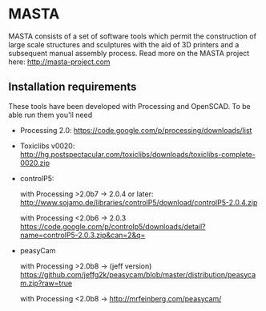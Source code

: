 MASTA
=====

MASTA consists of a set of software tools which permit the construction of large scale structures and sculptures with the aid of 3D printers and a subsequent manual assembly process.
Read more on the MASTA project here: http://masta-project.com

Installation requirements
-------------------------

These tools have been developed with Processing and OpenSCAD. To be able run them you'll need

*   Processing 2.0: https://code.google.com/p/processing/downloads/list
*   Toxiclibs v0020: http://hg.postspectacular.com/toxiclibs/downloads/toxiclibs-complete-0020.zip
*   controlP5:

    with Processing >2.0b7 -> 2.0.4 or later: http://www.sojamo.de/libraries/controlP5/download/controlP5-2.0.4.zip
    
    with Processing <2.0b6 -> 2.0.3 https://code.google.com/p/controlp5/downloads/detail?name=controlP5-2.0.3.zip&can=2&q=

* peasyCam

  with Processing >2.0b8 -> (jeff version) https://github.com/jeffg2k/peasycam/blob/master/distribution/peasycam.zip?raw=true
  
  with Processing <2.0b8 -> http://mrfeinberg.com/peasycam/

